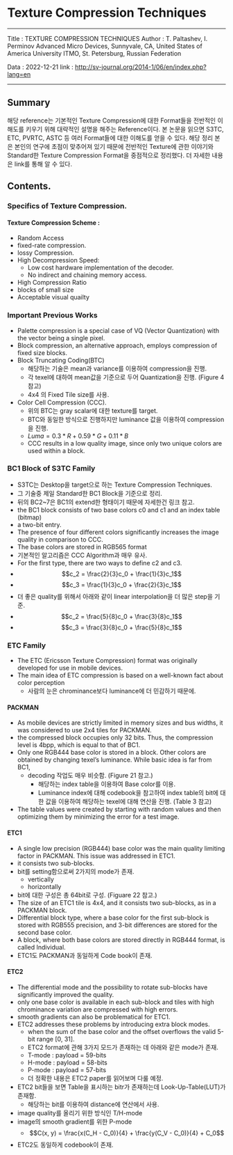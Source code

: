 # Texture Compression Techniques
---
Title : TEXTURE COMPRESSION TECHNIQUES
Author : T. Paltashev, I. Perminov
Advanced Micro Devices, Sunnyvale, CA, United States of America
University ITMO, St. Petersburg, Russian Federation

Data : 2022-12-21
link : http://sv-journal.org/2014-1/06/en/index.php?lang=en

---

## Summary 

해당 reference는 기본적인 Texture Compression에 대한 Format들을 전반적인 이해도를 키우기 위해 대략적인 설명을 해주는 Reference이다. 본 논문을 읽으면 S3TC, ETC, PVRTC, ASTC 등 여러 Format들에 대한 이해도를 얻을 수 있다. 해당 정리 본은 본인의 연구에 초점이 맞추어져 있기 때문에 전반적인 Texture에 관한 이야기와 Standard한 Texture Compression Format을 중점적으로 정리했다. 더 자세한 내용은 link를 통해 알 수 있다. 

## Contents.

### Specifics of Texture Compression.
#### Texture Compression Scheme : 
- Random Access
- fixed-rate compression.
- lossy Compression. 
- High Decompression Speed:
	- Low cost hardware implementation of the decoder.
	- No indirect and chaining memory access.
- High Compression Ratio
- blocks of small size 
- Acceptable visual quailty

### Important Previous Works
- Palette compression is a special case of VQ (Vector Quantization) with the vector being a single pixel.
- Block compression, an alternative approach, employs compression of fixed size blocks.
- Block Truncating Coding(BTC)
	- 해당하는 기술은 mean과 variance를 이용하여 compression을 진행.
	- 각 texel에 대하여 mean값을 기준으로 두어 Quantization을 진행. (Figure 4 참고)
	- 4x4 의 Fixed Tile size를 사용.
- Color Cell Compression (CCC).
	- 위의 BTC는 gray scalar에 대한 texture를 target.
	- BTC와 동일한 방식으로 진행하지만 luminance 값을 이용하여 compression을 진행.
	- $Luma = 0.3 * R + 0.59 * G + 0.11 * B$
	- CCC results in a low quality image, since only two unique colors are used within a block.

### BC1 Block of S3TC Family
- S3TC는 Desktop을 target으로 하는 Texture Compression Techniques.
- 그 기술중 제일 Standard한 BC1 Block을 기준으로 정리.
- 뒤의 BC2~7은 BC1의 extend한 형태이기 때문에 자세한건 링크 참고.
- the BC1 block consists of two base colors c0 and c1 and an index table (bitmap)
- a two-bit entry.
- The presence of four different colors significantly increases the image quality in comparison to CCC.
- The base colors are stored in RGB565 format
- 기본적인 알고리즘은 CCC Algorithm과 매우 유사.
- For the first type, there are two ways to define c2 and c3.
- $$c_2 = \frac{2}{3}c_0 + \frac{1}{3}c_1$$
- $$c_3 = \frac{1}{3}c_0 + \frac{2}{3}c_1$$
- 더 좋은 quality를 위해서 아래와 같이 linear interpolation을 더 많은 step을 기준.
- $$c_2 = \frac{5}{8}c_0 + \frac{3}{8}c_1$$
- $$c_3 = \frac{3}{8}c_0 + \frac{5}{8}c_1$$

### ETC Family 
- The ETC (Ericsson Texture Compression) format was originally developed for use in mobile devices.
- The main idea of ETC compression is based on a well-known fact about color perception
	- 사람의 눈은 chrominance보다 luminance에 더 민감하기 때문에.

#### PACKMAN
- As mobile devices are strictly limited in memory sizes and bus widths, it was considered to use 2x4 tiles for PACKMAN.
- the compressed block occupies only 32 bits. Thus, the compression level is 4bpp, which is equal to that of BC1.
- Only one RGB444 base color is stored in a block. Other colors are obtained by changing texel’s luminance. While basic idea is far from BC1,
	- decoding 작업도 매우 비슷함. (Figure 21 참고.)
		- 해당하는 index table을 이용하여 Base color를 이용.
		- Luminance index에 대해 codebook을 참고하여 index table의 bit에 대한 값을 이용하여 해당하는 texel에 대해 연산을 진행. (Table 3 참고)
- The table values were created by starting with random values and then optimizing them by minimizing the error for a test image.

#### ETC1
- A single low precision (RGB444) base color was the main quality limiting factor in PACKMAN. This issue was addressed in ETC1.
- it consists two sub-blocks. 
- bit를 setting함으로써 2가지의 mode가 존재.
	- vertically
	- horizontally
- bit에 대한 구성은 총 64bit로 구성. (Figuare 22 참고.)
- The size of an ETC1 tile is 4x4, and it consists two sub-blocks, as in a PACKMAN block.
- Differential block type, where a base color for the first sub-block is stored with RGB555 precision, and 3-bit differences are stored for the second base color.
- A block, where both base colors are stored directly in RGB444 format, is called Individual.
- ETC1도 PACKMAN과 동일하게 Code book이 존재.

#### ETC2
- The differential mode and the possibility to rotate sub-blocks have significantly improved the quality.
- only one base color is available in each sub-block and tiles with high chrominance variation are compressed with high errors.
- smooth gradients can also be problematical for ETC1.
- ETC2 addresses these problems by introducing extra block modes.
	- when the sum of the base color and the offset overflows the valid 5-bit range [0, 31].
	- ETC2 format에 관해 3가지 모드가 존재하는 데 아래와 같은 mode가 존재.
	- T-mode : payload = 59-bits
	- H-mode : payload = 58-bits
	- P-mode : payload = 57-bits
	- 더 정확한 내용은 ETC2 paper를 읽어보며 다룰 예정.
- ETC2 bit들을 보면 Table을 표시하는 bitr가 존재하는데 Look-Up-Table(LUT)가 존재함.
	- 해당하는 bit를 이용하여 distance에 연산에서 사용.
- image quality를 올리기 위한 방식인 T/H-mode 
- image의 smooth gradient를 위한 P-mode
	- $$C(x, y) = \frac{x(C_H - C_0)}{4} + \frac{y(C_V - C_0)}{4} + C_0$$
- ETC2도 동일하게 codebook이 존재.
